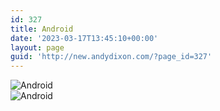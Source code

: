 ```yaml
---
id: 327
title: Android
date: '2023-03-17T13:45:10+00:00'
layout: page
guid: 'http://new.andydixon.com/?page_id=327'
---
```


![Android](https://i0.wp.com/assets.g8x2.ldn.idrivee2-23.com/posters/Android%2001.jpg?w=1200&ssl=1 "Android")  
![Android](https://i0.wp.com/assets.g8x2.ldn.idrivee2-23.com/posters/Android%2002.jpg?w=1200&ssl=1 "Android")